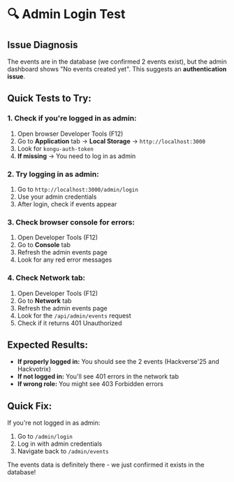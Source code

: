 # 🔍 Admin Login Test

## Issue Diagnosis

The events are in the database (we confirmed 2 events exist), but the admin dashboard shows "No events created yet". This suggests an **authentication issue**.

## Quick Tests to Try:

### 1. **Check if you're logged in as admin:**
1. Open browser Developer Tools (F12)
2. Go to **Application** tab → **Local Storage** → `http://localhost:3000`
3. Look for `kongu-auth-token`
4. **If missing** → You need to log in as admin

### 2. **Try logging in as admin:**
1. Go to `http://localhost:3000/admin/login`
2. Use your admin credentials
3. After login, check if events appear

### 3. **Check browser console for errors:**
1. Open Developer Tools (F12)
2. Go to **Console** tab
3. Refresh the admin events page
4. Look for any red error messages

### 4. **Check Network tab:**
1. Open Developer Tools (F12)
2. Go to **Network** tab
3. Refresh the admin events page
4. Look for the `/api/admin/events` request
5. Check if it returns 401 Unauthorized

## Expected Results:

- **If properly logged in:** You should see the 2 events (Hackverse'25 and Hackvotrix)
- **If not logged in:** You'll see 401 errors in the network tab
- **If wrong role:** You might see 403 Forbidden errors

## Quick Fix:

If you're not logged in as admin:
1. Go to `/admin/login`
2. Log in with admin credentials
3. Navigate back to `/admin/events`

The events data is definitely there - we just confirmed it exists in the database!
